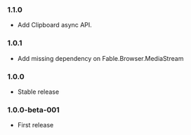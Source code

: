 ### 1.1.0

* Add Clipboard async API.

### 1.0.1

* Add missing dependency on Fable.Browser.MediaStream

### 1.0.0

* Stable release

### 1.0.0-beta-001

* First release
